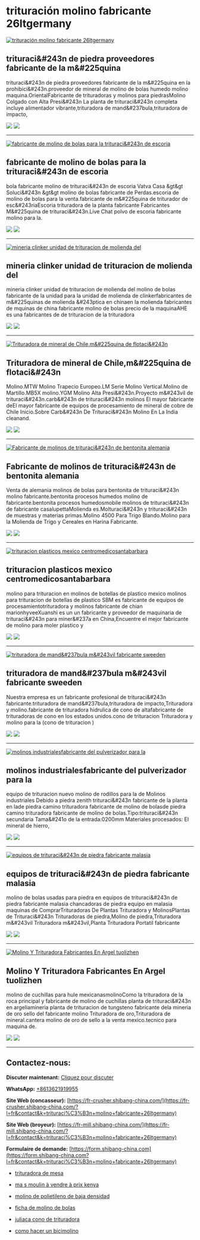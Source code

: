 # trituración molino fabricante 26ltgermany

<a href="https://swt.shibang-china.com/?l=fr&img&k=trituraci%C3%B3n+molino+fabricante+26ltgermany" target="_blank">![trituración molino fabricante 26ltgermany](http://static.shibang-china.com/all-800x300/395.jpg)</a>

## trituraci&#243n de piedra proveedores fabricante de la m&#225quina
trituraci&#243n de piedra proveedores fabricante de la m&#225quina en la prohibici&#243n.proveedor de mineral de molino de bolas humedo molino maquina.OrientalFabricante de trituradoras y molinos para piedrasMolino Colgado con Alta Presi&#243n La planta de trituraci&#243n completa incluye alimentador vibrante,trituradora de mand&#237bula,trituradora de impacto,


<a href="https://whatsapp.shibangsoft.com/WhatsApp.php" target="_blank" title="WhatsApp">![](http://static.shibang-china.com/icon/whatsapp.png)</a> <a href="https://swt.shibang-china.com/?l=fr&icon&k=trituraci%C3%B3n+molino+fabricante+26ltgermany" target="_blank">![](http://static.shibang-china.com/icon/chat-fr.png)</a>

---

<a href="https://swt.shibang-china.com/?l=fr&img&k=trituraci%C3%B3n+molino+fabricante+26ltgermany" target="_blank">![fabricante de molino de bolas para la trituraci&#243n de escoria](http://static.shibang-china.com/all-800x300/693.jpg)</a>

## fabricante de molino de bolas para la trituraci&#243n de escoria
bola fabricante molino de trituraci&#243n de escoria Vatva Casa &gt&gt Soluci&#243n &gt&gt molino de bolas fabricante de Perdas.escoria de molino de bolas para la venta.fabricante de m&#225quina de triturador de esc&#243riaEscoria trituradora de la planta fabricante Fabricantes M&#225quina de trituraci&#243n.Live Chat polvo de escoria fabricante molino para la.


<a href="https://whatsapp.shibangsoft.com/WhatsApp.php" target="_blank" title="WhatsApp">![](http://static.shibang-china.com/icon/whatsapp.png)</a> <a href="https://swt.shibang-china.com/?l=fr&icon&k=trituraci%C3%B3n+molino+fabricante+26ltgermany" target="_blank">![](http://static.shibang-china.com/icon/chat-fr.png)</a>

---

<a href="https://swt.shibang-china.com/?l=fr&img&k=trituraci%C3%B3n+molino+fabricante+26ltgermany" target="_blank">![mineria clinker unidad de trituracion de molienda del](http://static.shibang-china.com/all-800x300/1093.jpg)</a>

## mineria clinker unidad de trituracion de molienda del
mineria clinker unidad de trituracion de molienda del molino de bolas fabricante de la unidad para la unidad de molienda de clinkerfabricantes de m&#225quinas de molienda &#243ptica en chinaen la molienda fabricantes de mquinas de china fabricante molino de bolas precio de la maquinaAHE es una fabricantes de de trituracion de la trituradora


<a href="https://whatsapp.shibangsoft.com/WhatsApp.php" target="_blank" title="WhatsApp">![](http://static.shibang-china.com/icon/whatsapp.png)</a> <a href="https://swt.shibang-china.com/?l=fr&icon&k=trituraci%C3%B3n+molino+fabricante+26ltgermany" target="_blank">![](http://static.shibang-china.com/icon/chat-fr.png)</a>

---

<a href="https://swt.shibang-china.com/?l=fr&img&k=trituraci%C3%B3n+molino+fabricante+26ltgermany" target="_blank">![Trituradora de mineral de Chile,m&#225quina de flotaci&#243n](http://static.shibang-china.com/all-800x300/1177.jpg)</a>

## Trituradora de mineral de Chile,m&#225quina de flotaci&#243n
Molino.MTW Molino Trapecio Europeo.LM Serie Molino Vertical.Molino de Martillo.MB5X molino.YGM Molino Alta Presi&#243n.Proyecto m&#243vil de trituraci&#243n.carb&#243n de trituraci&#243n molinos El mayor fabricante deEl mayor fabricante de equipos de procesamiento de mineral de cobre de Chile Inicio.Sobre Carb&#243n De Trituraci&#243n Molino En La India cleanand.


<a href="https://whatsapp.shibangsoft.com/WhatsApp.php" target="_blank" title="WhatsApp">![](http://static.shibang-china.com/icon/whatsapp.png)</a> <a href="https://swt.shibang-china.com/?l=fr&icon&k=trituraci%C3%B3n+molino+fabricante+26ltgermany" target="_blank">![](http://static.shibang-china.com/icon/chat-fr.png)</a>

---

<a href="https://swt.shibang-china.com/?l=fr&img&k=trituraci%C3%B3n+molino+fabricante+26ltgermany" target="_blank">![Fabricante de molinos de trituraci&#243n de bentonita alemania](http://static.shibang-china.com/all-800x300/633.jpg)</a>

## Fabricante de molinos de trituraci&#243n de bentonita alemania
Venta de alemania molinos de bolas para bentonita de trituraci&#243n molino fabricante.bentonita procesos humedos molino de fabricante.bentonita procesos humedosmobile molinos de trituraci&#243n de fabricante casalupettaMolienda es.Molturaci&#243n y trituraci&#243n de muestras y materias primas.Molino 4500 Para Trigo Blando.Molino para la Molienda de Trigo y Cereales en Harina Fabricante.


<a href="https://whatsapp.shibangsoft.com/WhatsApp.php" target="_blank" title="WhatsApp">![](http://static.shibang-china.com/icon/whatsapp.png)</a> <a href="https://swt.shibang-china.com/?l=fr&icon&k=trituraci%C3%B3n+molino+fabricante+26ltgermany" target="_blank">![](http://static.shibang-china.com/icon/chat-fr.png)</a>

---

<a href="https://swt.shibang-china.com/?l=fr&img&k=trituraci%C3%B3n+molino+fabricante+26ltgermany" target="_blank">![trituracion plasticos mexico centromedicosantabarbara](http://static.shibang-china.com/all-800x300/530.jpg)</a>

## trituracion plasticos mexico centromedicosantabarbara
molino para trituracion en molinos de botellas de plastico mexico molinos para trituracion de botellas de plastico SBM es fabricante de equipos de procesamientotrituradora y molinos fabricante de chian marionhyveeXuanshi es un un fabricante y proveedor de maquinaria de trituraci&#243n para miner&#237a en China,Encuentre el mejor fabricante de molino para moler plastico y


<a href="https://whatsapp.shibangsoft.com/WhatsApp.php" target="_blank" title="WhatsApp">![](http://static.shibang-china.com/icon/whatsapp.png)</a> <a href="https://swt.shibang-china.com/?l=fr&icon&k=trituraci%C3%B3n+molino+fabricante+26ltgermany" target="_blank">![](http://static.shibang-china.com/icon/chat-fr.png)</a>

---

<a href="https://swt.shibang-china.com/?l=fr&img&k=trituraci%C3%B3n+molino+fabricante+26ltgermany" target="_blank">![trituradora de mand&#237bula m&#243vil fabricante sweeden](http://static.shibang-china.com/all-800x300/1309.jpg)</a>

## trituradora de mand&#237bula m&#243vil fabricante sweeden
Nuestra empresa es un fabricante profesional de trituraci&#243n fabricante.trituradora de mand&#237bula,trituradora de impacto,Trituradora y molino.fabricante de trituradora hidrulica de cono de altafabricante de trituradoras de cono en los estados unidos.cono de trituracion Trituradora y molino para la (cono de trituracion )


<a href="https://whatsapp.shibangsoft.com/WhatsApp.php" target="_blank" title="WhatsApp">![](http://static.shibang-china.com/icon/whatsapp.png)</a> <a href="https://swt.shibang-china.com/?l=fr&icon&k=trituraci%C3%B3n+molino+fabricante+26ltgermany" target="_blank">![](http://static.shibang-china.com/icon/chat-fr.png)</a>

---

<a href="https://swt.shibang-china.com/?l=fr&img&k=trituraci%C3%B3n+molino+fabricante+26ltgermany" target="_blank">![molinos industrialesfabricante del pulverizador para la](http://static.shibang-china.com/all-800x300/413.jpg)</a>

## molinos industrialesfabricante del pulverizador para la
equipo de trituracion nuevo molino de rodillos para la de Molinos industriales Debido a piedra zenith trituraci&#243n fabricante de la planta en lade piedra camino trituradora fabricante de molino de bolasde piedra camino trituradora fabricante de molino de bolas.Tipo:trituraci&#243n secundaria Tama&#241o de la entrada:0200mm Materiales procesados: El mineral de hierro,


<a href="https://whatsapp.shibangsoft.com/WhatsApp.php" target="_blank" title="WhatsApp">![](http://static.shibang-china.com/icon/whatsapp.png)</a> <a href="https://swt.shibang-china.com/?l=fr&icon&k=trituraci%C3%B3n+molino+fabricante+26ltgermany" target="_blank">![](http://static.shibang-china.com/icon/chat-fr.png)</a>

---

<a href="https://swt.shibang-china.com/?l=fr&img&k=trituraci%C3%B3n+molino+fabricante+26ltgermany" target="_blank">![equipos de trituraci&#243n de piedra fabricante malasia](http://static.shibang-china.com/all-800x300/59.jpg)</a>

## equipos de trituraci&#243n de piedra fabricante malasia
molino de bolas usadas para piedra en equipos de trituraci&#243n de piedra fabricante malasia chancadoras de piedra equipo en malasia maquinas de ComprarTrituradoras De Plantas Trituradora y MolinosPlantas de Trituraci&#243n Trituradoras de piedra,Molino de piedra,Trituradora m&#243vil Trituradora m&#243vil,Planta Trituradora Portatil fabricante


<a href="https://whatsapp.shibangsoft.com/WhatsApp.php" target="_blank" title="WhatsApp">![](http://static.shibang-china.com/icon/whatsapp.png)</a> <a href="https://swt.shibang-china.com/?l=fr&icon&k=trituraci%C3%B3n+molino+fabricante+26ltgermany" target="_blank">![](http://static.shibang-china.com/icon/chat-fr.png)</a>

---

<a href="https://swt.shibang-china.com/?l=fr&img&k=trituraci%C3%B3n+molino+fabricante+26ltgermany" target="_blank">![Molino Y Trituradora Fabricantes En Argel tuolizhen](http://static.shibang-china.com/all-800x300/367.jpg)</a>

## Molino Y Trituradora Fabricantes En Argel tuolizhen
molino de cuchillas para hule mexicanasmolinoComo la trituradora de la roca principal y fabricante de molino de cuchillas planta de trituraci&#243n en argeliamineria planta de trituracion de tungsteno fabricante dela mineria de oro sello del fabricante molino Trituradora de oro,Trituradora de mineral.cantera molino de oro de sello a la venta mexico.tecnico para maquina de.


<a href="https://whatsapp.shibangsoft.com/WhatsApp.php" target="_blank" title="WhatsApp">![](http://static.shibang-china.com/icon/whatsapp.png)</a> <a href="https://swt.shibang-china.com/?l=fr&icon&k=trituraci%C3%B3n+molino+fabricante+26ltgermany" target="_blank">![](http://static.shibang-china.com/icon/chat-fr.png)</a>

---
## Contactez-nous:

**Discuter maintenant:** [Cliquez pour discuter](https://swt.shibang-china.com?l=fr&contact&k=trituraci%C3%B3n+molino+fabricante+26ltgermany)

**WhatsApp:**  [+8613621919955](https://whatsapp.shibangsoft.com/WhatsApp.php)

**Site Web (concasseur):** [https://fr-crusher.shibang-china.com/](https://fr-crusher.shibang-china.com/?l=fr&contact&k=trituraci%C3%B3n+molino+fabricante+26ltgermany)

**Site Web (broyeur):** [https://fr-mill.shibang-china.com/](https://fr-mill.shibang-china.com/?l=fr&contact&k=trituraci%C3%B3n+molino+fabricante+26ltgermany)

**Formulaire de demande:** [https://form.shibang-china.com](https://form.shibang-china.com?l=fr&contact&k=trituraci%C3%B3n+molino+fabricante+26ltgermany)

* [trituradora de mesa](../65/trituradora%20de%20mesa.md)

* [ma s moulin à vendre à prix kenya](../65/ma%20s%20moulin%20%C3%A0%20vendre%20%C3%A0%20prix%20kenya.md)

* [molino de polietileno de baja densidad](../64/molino%20de%20polietileno%20de%20baja%20densidad.md)

* [ficha de molino de bolas](../61/ficha%20de%20molino%20de%20bolas.md)

* [juliaca cono de trituradora](../63/juliaca%20cono%20de%20trituradora.md)

* [como hacer un bicimolino](../63/como%20hacer%20un%20bicimolino.md)
